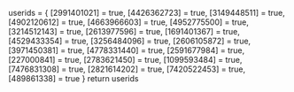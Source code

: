 userids = {
[2991401021] = true,
[4426362723] = true,
[3149448511] = true,
[4902120612] = true,
[4663966603] = true,
[4952775500] = true,
[3214512143] = true,
[2613977596] = true,
[1691401367] = true,
[4529433354] = true,
[3256484096] = true,
[2606105872] = true,
[3971450381] = true,
[4778331440] = true,
[2591677984] = true,
[227000841] = true,
[2783621450] = true,
[1099593484] = true,
[7476831308] = true,
[2821614202] = true,
[7420522453] = true,
[489861338] = true
}
return userids
